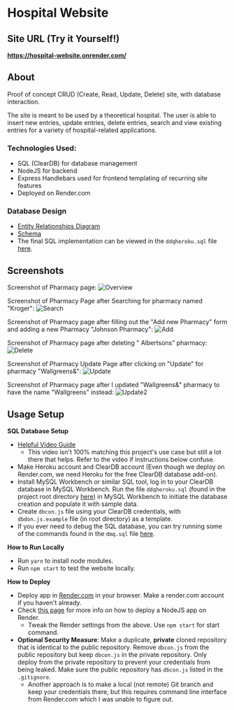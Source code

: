 # Hospital Website

## Site URL (Try it Yourself!)

**https://hospital-website.onrender.com/**

## About

Proof of concept CRUD (Create, Read, Update, Delete) site, with database interaction.

The site is meant to be used by a theoretical hospital. The user is able to insert new entries, update entries, delete entries, search and view existing entries for a variety of hospital-related applications.

### Technologies Used:

- SQL (ClearDB) for database management
- NodeJS for backend
- Express Handlebars used for frontend templating of recurring site features
- Deployed on Render.com

### Database Design

- [Entity Relationships Diagram](https://media.discordapp.net/attachments/833505136290299935/1013128131256787106/unknown.png)
- [Schema](https://media.discordapp.net/attachments/833505136290299935/1013128945656418435/unknown.png?width=548&height=669)
- The final SQL implementation can be viewed in the `ddqheroku.sql` file [here](https://github.com/solderq35/hospital-website/blob/renderbranch/ddqheroku.sql).

## Screenshots

Screenshot of Pharmacy page:
![Overview](https://media.discordapp.net/attachments/833505136290299935/993971873102712952/unknown.png?width=715&height=670)

Screenshot of Pharmacy Page after Searching for pharmacy named "Kroger":
![Search](https://media.discordapp.net/attachments/833505136290299935/993972274262720532/unknown.png?width=729&height=670)

Screenshot of Pharmacy page after filling out the "Add new Pharmacy" form and adding a new Pharmacy "Johnson Pharmacy": ![Add](https://media.discordapp.net/attachments/833505136290299935/993972712802369556/unknown.png?width=770&height=670)

Screenshot of Pharmacy page after deleting " Albertsons" pharmacy:
![Delete](https://media.discordapp.net/attachments/833505136290299935/993973355545890867/unknown.png?width=796&height=670)

Screenshot of Pharmacy Update Page after clicking on "Update" for pharmacy "Wallgreens&":
![Update](https://media.discordapp.net/attachments/833505136290299935/993973421958504469/unknown.png)

Screenshot of Pharmacy page after I updated "Wallgreens&" pharmacy to have the name "Wallgreens" instead:
![Update2](https://media.discordapp.net/attachments/833505136290299935/993973534525239436/unknown.png?width=749&height=670)

## Usage Setup

**SQL Database Setup**

- [Helpful Video Guide](https://youtu.be/ZZp0VIjTsbM)
  - This video isn't 100% matching this project's use case but still a lot there that helps. Refer to the video if instructions below confuse.
- Make Heroku account and ClearDB account (Even though we deploy on Render.com, we need Heroku for the free ClearDB database add-on).
- Install MySQL Workbench or similar SQL tool, log in to your ClearDB database in MySQL Workbench. Run the file `ddqheroku.sql` (found in the project root directory [here](https://github.com/solderq35/hospital-website/blob/renderbranch/ddqheroku.sql)) in MySQL Workbench to initiate the database creation and populate it with sample data.
- Create `dbcon.js` file using your ClearDB credentials, with `dbdon.js.example` file (in root directory) as a template.
- If you ever need to debug the SQL database, you can try running some of the commands found in the `dmq.sql` file [here](https://github.com/solderq35/hospital-website/blob/renderbranch/dmq.sql).

**How to Run Locally**

- Run `yarn` to install node modules.
- Run `npm start` to test the website locally.

**How to Deploy**

- Deploy app in [Render.com](https://render.com/) in your browser. Make a render.com account if you haven't already.
- Check [this page](https://render.com/docs/deploy-node-express-app) for more info on how to deploy a NodeJS app on Render.
  - Tweak the Render settings from the above. Use `npm start` for start command.
- **Optional Security Measure**: Make a duplicate, **private** cloned repository that is identical to the public repository. Remove `dbcon.js` from the public repository but keep `dbcon.js` in the private repository. Only deploy from the private repository to prevent your credentials from being leaked. Make sure the public repository has `dbcon.js` listed in the `.gitignore`.
  - Another approach is to make a local (not remote) Git branch and keep your credentials there, but this requires command line interface from Render.com which I was unable to figure out.
